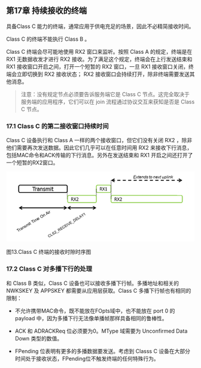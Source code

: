 

## **第17章 持续接收的终端**

具备Class C 能力的终端，通常应用于供电充足的场景，因此不必精简接收时间。

Class C 的终端不能执行 Class B 。

Class C 终端会尽可能地使用 RX2 窗口来监听。按照 Class A 的规定，终端是在 RX1 无数据收发才进行 RX2 接收。为了满足这个规定，终端会在上行发送结束和 RX1 接收窗口开启之间，打开一个短暂的 RX2 窗口，一旦 RX1 接收窗口关闭，终端会立即切换到 RX2 接收状态； RX2 接收窗口会持续打开，除非终端需要发送其他消息。

> 注意：没有规定节点必须要告诉服务端它是 Class C 节点。这完全取决于服务端的应用程序，它们可以在 join 流程通过协议交互来获知是否是 Class C 节点。

### <a name="17.1">17.1 Class C 的第二接收窗口持续时间</a>

Class C 设备执行和 Class A 一样的两个接收窗口，但它们没有关闭 RX2 ，除非他们需要再次发送数据。因此它们几乎可以在任意时间用 RX2 来接收下行消息，包括MAC命令和ACK传输的下行消息。另外在发送结束和 RX1 开启之间还打开了一个短暂的RX2窗口。

![](/media/lorawan_ClassCed_reception_slot_timing.png)

图13.Class C 终端的接收时隙时序图

### <a name="17.2">17.2 Class C 对多播下行的处理</a>

和 Class B 类似，Class C 设备也可以接收多播下行帧。多播地址和相关的 NWKSKEY 及 APPSKEY 都需要从应用层获取。Class C 多播下行帧也有相同的限制：

- 不允许携带MAC命令，既不能放在FOpts域中，也不能放在 port 0 的 payload 中，因为多播下行无法像单播帧那样具备相同的鲁棒性。

- ACK 和 ADRACKReq 位必须要为0。MType 域需要为  Unconfirmed Data Down 类型的数值。

- FPending 位表明有更多的多播数据要发送。考虑到 Classs C 设备在大部分时间处于接收状态，FPending位不触发终端的任何特殊行为。

